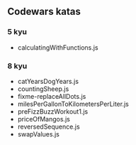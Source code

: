 ## Codewars katas



### 5 kyu

- calculatingWithFunctions.js


### 8 kyu

- catYearsDogYears.js
- countingSheep.js
- fixme-replaceAllDots.js
- milesPerGallonToKilometersPerLiter.js
- preFizzBuzzWorkout1.js
- priceOfMangos.js
- reversedSequence.js
- swapValues.js

